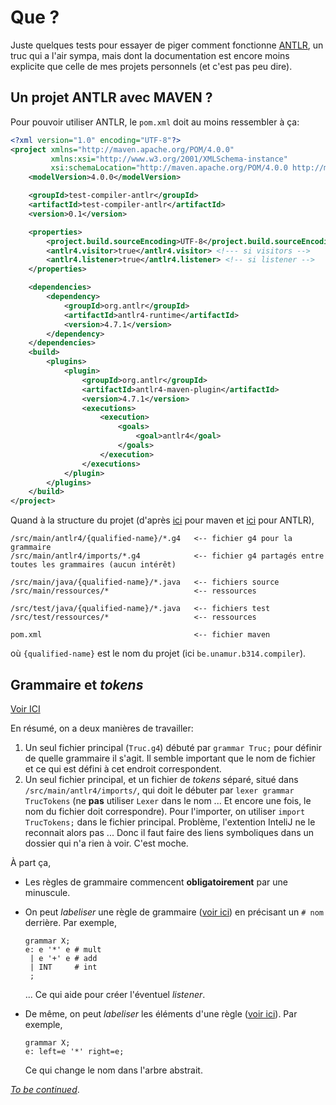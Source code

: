 # Que ?

Juste quelques tests pour essayer de piger comment fonctionne [ANTLR](https://github.com/antlr/antlr4/), un truc qui a l'air sympa, mais dont la documentation est encore moins explicite que celle de mes projets personnels (et c'est pas peu dire).

## Un projet ANTLR avec MAVEN ?

Pour pouvoir utiliser ANTLR, le `pom.xml` doit au moins ressembler à ça:

```xml
<?xml version="1.0" encoding="UTF-8"?>
<project xmlns="http://maven.apache.org/POM/4.0.0"
         xmlns:xsi="http://www.w3.org/2001/XMLSchema-instance"
         xsi:schemaLocation="http://maven.apache.org/POM/4.0.0 http://maven.apache.org/xsd/maven-4.0.0.xsd">
    <modelVersion>4.0.0</modelVersion>

    <groupId>test-compiler-antlr</groupId>
    <artifactId>test-compiler-antlr</artifactId>
    <version>0.1</version>

    <properties>
        <project.build.sourceEncoding>UTF-8</project.build.sourceEncoding>
        <antlr4.visitor>true</antlr4.visitor> <!--- si visitors -->
        <antlr4.listener>true</antlr4.listener> <!-- si listener -->
    </properties>

    <dependencies>
        <dependency>
            <groupId>org.antlr</groupId>
            <artifactId>antlr4-runtime</artifactId>
            <version>4.7.1</version>
        </dependency>
    </dependencies>
    <build>
        <plugins>
            <plugin>
                <groupId>org.antlr</groupId>
                <artifactId>antlr4-maven-plugin</artifactId>
                <version>4.7.1</version>
                <executions>
                    <execution>
                        <goals>
                            <goal>antlr4</goal>
                        </goals>
                    </execution>
                </executions>
            </plugin>
        </plugins>
    </build>
</project>
```

Quand à la structure du projet (d'après [ici](http://maven.apache.org/guides/introduction/introduction-to-the-standard-directory-layout.html) pour maven et [ici](https://www.antlr.org/api/maven-plugin/latest/usage.html) pour ANTLR),

```
/src/main/antlr4/{qualified-name}/*.g4   <-- fichier g4 pour la grammaire
/src/main/antlr4/imports/*.g4            <-- fichier g4 partagés entre toutes les grammaires (aucun intérêt)

/src/main/java/{qualified-name}/*.java   <-- fichiers source
/src/main/ressources/*                   <-- ressources

/src/test/java/{qualified-name}/*.java   <-- fichiers test
/src/test/ressources/*                   <-- ressources

pom.xml                                  <-- fichier maven
```

où `{qualified-name}` est le nom du projet (ici `be.unamur.b314.compiler`).

## Grammaire et *tokens*

[Voir ICI](https://github.com/antlr/antlr4/blob/master/doc/index.md)

En résumé, on a deux manières de travailler:

1. Un seul fichier principal (`Truc.g4`) débuté par `grammar Truc;` pour définir de quelle grammaire il s'agit. Il semble important que le nom de fichier et ce qui est défini à cet endroit correspondent.
2. Un seul fichier principal, et un fichier de *tokens* séparé, situé dans `/src/main/antlr4/imports/`, qui doit le débuter par `lexer grammar TrucTokens` (ne **pas** utiliser `Lexer` dans le nom ... Et encore une fois, le nom du fichier doit correspondre). Pour l'importer, on utiliser `import TrucTokens;` dans le fichier principal. Problème, l'extention InteliJ ne le reconnait alors pas ... Donc il faut faire des liens symboliques dans un dossier qui n'a rien à voir. C'est moche.

À part ça,

+ Les règles de grammaire commencent **obligatoirement** par une minuscule.
+ On peut *labeliser* une règle de grammaire ([voir ici](https://github.com/antlr/antlr4/blob/master/doc/parser-rules.md#alternative-labels)) en précisant un `# nom` derrière. Par exemple,
  ```antlrv4
  grammar X;
  e: e '*' e # mult
   | e '+' e # add
   | INT     # int
   ;
  ```
  
  ... Ce qui aide pour créer l'éventuel *listener*.
  
+ De même, on peut *labeliser* les éléments d'une règle ([voir ici](https://github.com/antlr/antlr4/blob/master/doc/parser-rules.md#rule-element-labels)). Par exemple, 
  
  ```antlrv4
  grammar X;
  e: left=e '*' right=e;
  ```
  
  Ce qui change le nom dans l'arbre abstrait.
  
[*To be continued*](https://www.youtube.com/watch?v=I2PmwSgkHUI).
